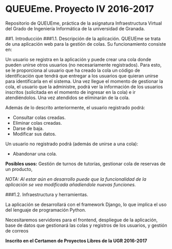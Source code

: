 # QUEUEme. Proyecto IV 2016-2017

Repositorio de QUEUEme, práctica de la asignatura Infraestructura Virtual del Grado de Ingeniería Informática de la universidad de Granada.

##1. Introducción
###1.1. Descripción de la aplicación.
QUEUEme se trata de una aplicación web para la gestión de colas. Su funcionamiento consiste en:


Un usuario se registra en la aplicación y puede crear una cola donde pueden unirse otros usuarios (no necesariamente registrados). Para esto, se le proporciona al usuario que ha creado la cola un código de identificación que tendrá que entregar a los usuarios que quieran unirse para identificarla en el sistema. Una vez llegue el momento de gestionar la cola, el usuario que la administre, podrá ver la información de los usuarios inscritos (solicitada en el momento de ingresar en la cola) e ir atendiéndolos. Una vez atendidos se eliminarán de la cola.

Además de lo descrito anteriormente, el usuario registrado podrá:
- Consultar colas creadas.
- Eliminar colas creadas.
- Darse de baja.
- Modificar sus datos.

Un usuario no registrado podrá (además de unirse a una cola):
- Abandonar una cola.

**Posibles usos:** Gestión de turnos de tutorías, gestionar cola de reservas de un producto, 

*NOTA: Al estar aún en desarrollo puede que la funcionalidad de la aplicación se vea modificada añadiendole nuevas funciones.*

###1.2. Infraestructura y herramientas.

La aplicación se desarrollará con el framework Django, lo que  implica el uso del lenguaje de programación Python.

Necesitaremos servidores para el frontend, despliegue de la aplicación, base de datos que gestionará las colas y registros de los usuarios, y gestión de correos



**Inscrito en el Certamen de Proyectos Libres de la UGR 2016-2017**